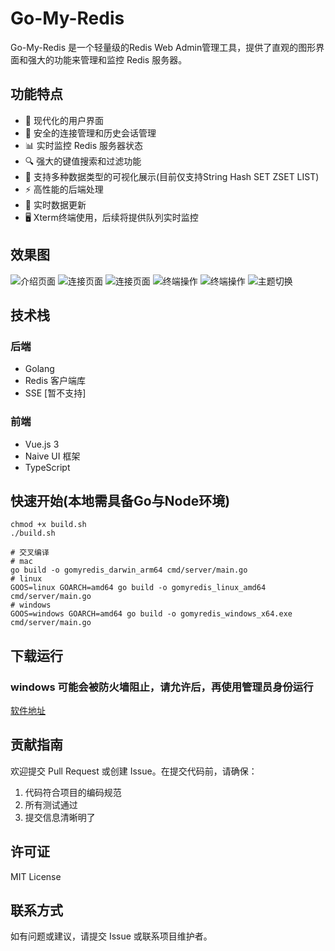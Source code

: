 # Go-My-Redis

Go-My-Redis 是一个轻量级的Redis Web Admin管理工具，提供了直观的图形界面和强大的功能来管理和监控 Redis 服务器。

## 功能特点

- 🚀 现代化的用户界面
- 🔐 安全的连接管理和历史会话管理
- 📊 实时监控 Redis 服务器状态
- 🔍 强大的键值搜索和过滤功能
- 📝 支持多种数据类型的可视化展示(目前仅支持String Hash SET ZSET LIST)
- ⚡ 高性能的后端处理
- 🔄 实时数据更新
- 🖥 Xterm终端使用，后续将提供队列实时监控

## 效果图

![介绍页面](https://i.imgur.com/xJZ7w0A.png)
![连接页面](https://i.imgur.com/78B5mum.png)
![连接页面](https://i.imgur.com/aAFBt7y.png)
![终端操作](https://i.imgur.com/d6FBivI.png)
![终端操作](https://i.imgur.com/ODSgxRw.png)
![主题切换](https://i.imgur.com/78B5mum.png)


## 技术栈

### 后端
- Golang
- Redis 客户端库
- SSE [暂不支持]

### 前端
- Vue.js 3
- Naive UI 框架
- TypeScript

## 快速开始(本地需具备Go与Node环境)

```shell
chmod +x build.sh
./build.sh

# 交叉编译
# mac
go build -o gomyredis_darwin_arm64 cmd/server/main.go
# linux
GOOS=linux GOARCH=amd64 go build -o gomyredis_linux_amd64 cmd/server/main.go
# windows
GOOS=windows GOARCH=amd64 go build -o gomyredis_windows_x64.exe cmd/server/main.go
```

## 下载运行

### windows 可能会被防火墙阻止，请允许后，再使用管理员身份运行

[软件地址](https://github.com/voyager-go/go-my-redis/releases/tag/1.1)

## 贡献指南

欢迎提交 Pull Request 或创建 Issue。在提交代码前，请确保：

1. 代码符合项目的编码规范
2. 所有测试通过
3. 提交信息清晰明了

## 许可证

MIT License

## 联系方式

如有问题或建议，请提交 Issue 或联系项目维护者。 